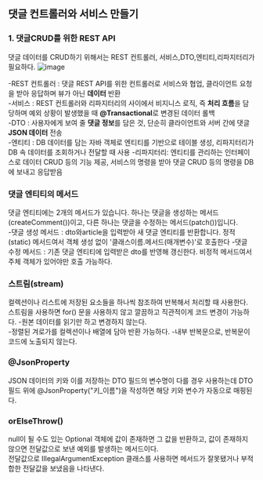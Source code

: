 ## 댓글 컨트롤러와 서비스 만들기

### 1. 댓글CRUD를 위한 REST API
댓글 데이터를 CRUD하기 위해서는 REST 컨트롤러, 서비스,DTO,엔티티,리파지터리가 필요하다.
![image](https://github.com/user-attachments/assets/d1f5ccdb-65f0-4124-ad94-3838e9db7cdf)

-REST 컨트롤러 : 댓글 REST API를 위한 컨트롤러로 서비스와 협업, 클라이언트 요청을 받아 응답하며 뷰가 아닌 **데이터** 반환  
-서비스 : REST 컨트롤러와 리파지터리의 사이에서 비지니스 로직, 즉 **처리 흐름**을 담당하며 예외 상황이 발생했을 때 **@Transactional**로 변경된 데이터 롤백  
-DTO :  사용자에게 보여 줄 **댓글 정보**를 담은 것, 단순히 클라이언트와 서버 간에 댓글 **JSON 데이터** 전송  
-엔티티 : DB 데이터를 담는 자바 객체로 엔티티를 기반으로 테이블 생성, 리파지터리가  DB 속 데이터를 조회하거나 전달할 때 사용
-리파지터리: 엔티티를 관리하는 인터페이스로 데이터 CRUD 등의 기능 제공, 서비스의 명령을 받아 댓글 CRUD 등의 명령을 DB에 보내고 응답받음  

### 댓글 엔티티의 메서드
댓글 엔티티에는 2개의 메서드가 있습니다. 하나는 댓글을 생성하는 메서드(createComment())이고, 다른 하나는 댓글을 수정하는 메서드(patch())입니다.  
-댓글 생성 메서드 : dto와article을 입력받아 새 댓글 엔티티를 반환합니다. 정적(static) 메서드여서 객체 생성 없이 '클래스이름.메서드(매개변수)'로 호출한다
-댓글 수정 메서드 : 기존 댓글 엔티티에 입력받은 dto를 반영해 갱신한다. 비정적 메서드여서 주체 객체가 있어야만 호출 가능하다.  

### 스트림(stream)
컬렉션이나 리스트에 저장된 요소들을 하나씩 참조하여 반복해서 처리할 때 사용한다. 스트림을 사용하면 for() 문을 사용하지 않고 깔끔하고 직관적이게 코드 변경이 가능하다.
-원본 데이터를 읽기만 하고 변경하지 않는다.  
-정렬된 겨로가를 컬렉션이나 배열에 담아 반환 가능하다.
-내부 반복문으로, 반복문이 코드에 노출되지 않는다.  

### @JsonProperty
JSON 데이터의 키와 이를 저장하는 DTO 필드의 변수명이 다를 경우 사용하는데 DTO 필드 위에 @JsonProperty("키_이름")을 작성하면 해당 키와 변수가 자동으로 매핑된다.  

### orElseThrow()
null이 될 수도 있는 Optional 객체에 값이 존재하면 그 값을 반환하고, 값이 존재하지 않으면 전달값으로 보낸 예외를 발생하는 메서드이다.  
전달값으로 IllegalArgumentException 클래스를 사용하면 메서드가 잘못됐거나 부적합한 전달값을 보냈음을 나타낸다.
